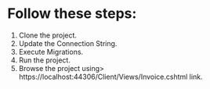 # Follow these steps:
1. Clone the project.
2. Update the Connection String.
3. Execute Migrations.
4. Run the project.
5. Browse the project using> https://localhost:44306/Client/Views/Invoice.cshtml  link.
